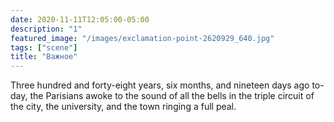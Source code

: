 ```yaml
---
date: 2020-11-11T12:05:00-05:00
description: "1"
featured_image: "/images/exclamation-point-2620929_640.jpg"
tags: ["scene"]
title: "Важное"
---
```


Three hundred and forty-eight years, six months, and nineteen days ago
to-day, the Parisians awoke to the sound of all the bells in the triple
circuit of the city, the university, and the town ringing a full peal.
